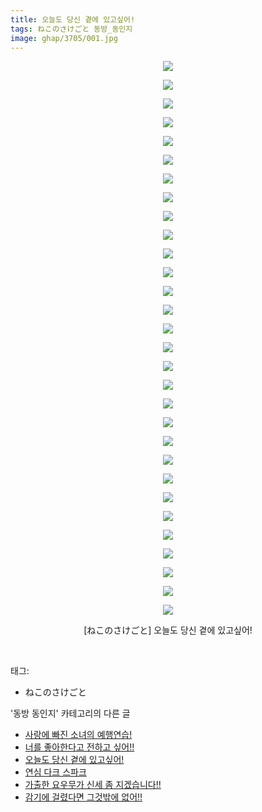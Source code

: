 ```yaml
---
title: 오늘도 당신 곁에 있고싶어!
tags: ねこのさけごと 동방_동인지
image: ghap/3705/001.jpg
---
```

<div class="article">
<p style="text-align: center; clear: none; float: none;"><img src="{{ site.nasurl }}/ghap/3705/001.jpg"/></p>
<p style="text-align: center; clear: none; float: none;"><img src="{{ site.nasurl }}/ghap/3705/002.jpg"/></p>
<p style="text-align: center; clear: none; float: none;"><img src="{{ site.nasurl }}/ghap/3705/003.jpg"/></p>
<p style="text-align: center; clear: none; float: none;"><img src="{{ site.nasurl }}/ghap/3705/004.jpg"/></p>
<p style="text-align: center; clear: none; float: none;"><img src="{{ site.nasurl }}/ghap/3705/005.jpg"/></p>
<p style="text-align: center; clear: none; float: none;"><img src="{{ site.nasurl }}/ghap/3705/006.jpg"/></p>
<p style="text-align: center; clear: none; float: none;"><img src="{{ site.nasurl }}/ghap/3705/007.jpg"/></p>
<p style="text-align: center; clear: none; float: none;"><img src="{{ site.nasurl }}/ghap/3705/008.jpg"/></p>
<p style="text-align: center; clear: none; float: none;"><img src="{{ site.nasurl }}/ghap/3705/009.jpg"/></p>
<p style="text-align: center; clear: none; float: none;"><img src="{{ site.nasurl }}/ghap/3705/010.jpg"/></p>
<p style="text-align: center; clear: none; float: none;"><img src="{{ site.nasurl }}/ghap/3705/011.jpg"/></p>
<p style="text-align: center; clear: none; float: none;"><img src="{{ site.nasurl }}/ghap/3705/012.jpg"/></p>
<p style="text-align: center; clear: none; float: none;"><img src="{{ site.nasurl }}/ghap/3705/013.jpg"/></p>
<p style="text-align: center; clear: none; float: none;"><img src="{{ site.nasurl }}/ghap/3705/014.jpg"/></p>
<p style="text-align: center; clear: none; float: none;"><img src="{{ site.nasurl }}/ghap/3705/015.jpg"/></p>
<p style="text-align: center; clear: none; float: none;"><img src="{{ site.nasurl }}/ghap/3705/016.jpg"/></p>
<p style="text-align: center; clear: none; float: none;"><img src="{{ site.nasurl }}/ghap/3705/017.jpg"/></p>
<p style="text-align: center; clear: none; float: none;"><img src="{{ site.nasurl }}/ghap/3705/018.jpg"/></p>
<p style="text-align: center; clear: none; float: none;"><img src="{{ site.nasurl }}/ghap/3705/019.jpg"/></p>
<p style="text-align: center; clear: none; float: none;"><img src="{{ site.nasurl }}/ghap/3705/020.jpg"/></p>
<p style="text-align: center; clear: none; float: none;"><img src="{{ site.nasurl }}/ghap/3705/021.jpg"/></p>
<p style="text-align: center; clear: none; float: none;"><img src="{{ site.nasurl }}/ghap/3705/022.jpg"/></p>
<p style="text-align: center; clear: none; float: none;"><img src="{{ site.nasurl }}/ghap/3705/023.jpg"/></p>
<p style="text-align: center; clear: none; float: none;"><img src="{{ site.nasurl }}/ghap/3705/024.jpg"/></p>
<p style="text-align: center; clear: none; float: none;"><img src="{{ site.nasurl }}/ghap/3705/025.jpg"/></p>
<p style="text-align: center; clear: none; float: none;"><img src="{{ site.nasurl }}/ghap/3705/026.jpg"/></p>
<p style="text-align: center; clear: none; float: none;"><img src="{{ site.nasurl }}/ghap/3705/027.jpg"/></p>
<p style="text-align: center; clear: none; float: none;"><img src="{{ site.nasurl }}/ghap/3705/028.jpg"/></p>
<p style="text-align: center; clear: none; float: none;"><img src="{{ site.nasurl }}/ghap/3705/029.jpg"/></p>
<p style="text-align: center; clear: none; float: none;"><img src="{{ site.nasurl }}/ghap/3705/030.jpg"/></p>
<p style="text-align: center; clear: none; float: none;">[ねこのさけごと] 오늘도 당신 곁에 있고싶어!</p>
<p><br/></p>
</div><div class="tagTrail">
<p>태그: </p>
<ul>
<li>ねこのさけごと</li>
</ul>
</div><div class="another">
<p>'동방 동인지' 카테고리의 다른 글</p>
<ul>
<li><a href="/2017-09-13-ghap_3707">사랑에 빠진 소녀의 예행연습!</a></li>
<li><a href="/2017-09-13-ghap_3706">너를 좋아한다고 전하고 싶어!!</a></li>
<li><a href="/2017-09-13-ghap_3705">오늘도 당신 곁에 있고싶어!</a></li>
<li><a href="/2017-09-13-ghap_3704">연심 다크 스파크</a></li>
<li><a href="/2017-09-13-ghap_3703">가출한 요우무가 신세 좀 지겠습니다!!</a></li>
<li><a href="/2017-09-13-ghap_3702">감기에 걸렸다면 그것밖에 없어!!</a></li>
</ul>
</div><div class="cb_module cb_fluid">
<div class="cb_wrt cb_profile">
</div><!-- commentList close -->
</div>